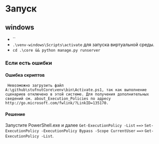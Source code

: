 # Запуск

## windows
- ``
- `.\venv-windows\Scripts\activate` для запуска виртуальной среды.
- `cd .\core && python manage.py runserver`

### Если есть ошибки
#### Ошибка скриптов

` Невозможно загрузить файл A:\github\stufnutCore\venv\bin\Activate.ps1, так как выполнение сценариев отключено в этой системе. Для получения дополнительных сведений см. about_Execution_Policies по адресу http://go.microsoft.com/fwlink/?LinkID=135170.`

#### Решение
Запустите PowerShell.exe и далее `Get-ExecutionPolicy -List` `==>` `Set-ExecutionPolicy -ExecutionPolicy Bypass -Scope CurrentUser` `==>` `Get-ExecutionPolicy -List`.
